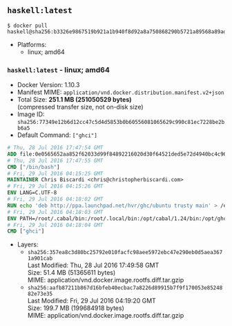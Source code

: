 ## `haskell:latest`

```console
$ docker pull haskell@sha256:b3326e9867519b921a1b940f8d92a8a750868290b5721a89568a89ad902bb7ad
```

-	Platforms:
	-	linux; amd64

### `haskell:latest` - linux; amd64

-	Docker Version: 1.10.3
-	Manifest MIME: `application/vnd.docker.distribution.manifest.v2+json`
-	Total Size: **251.1 MB (251050529 bytes)**  
	(compressed transfer size, not on-disk size)
-	Image ID: `sha256:77349e12b6d12cc47c5d4d5853b0b60556081065629c990c81ec7228be2bb6a5`
-	Default Command: `["ghci"]`

```dockerfile
# Thu, 28 Jul 2016 17:47:54 GMT
ADD file:0e0565652aa852f62033d99f84892216020d30f64521ded5e72d4940bc4c9697 in /
# Thu, 28 Jul 2016 17:47:55 GMT
CMD ["/bin/bash"]
# Fri, 29 Jul 2016 04:15:25 GMT
MAINTAINER Chris Biscardi <chris@christopherbiscardi.com>
# Fri, 29 Jul 2016 04:15:26 GMT
ENV LANG=C.UTF-8
# Fri, 29 Jul 2016 04:18:02 GMT
RUN echo 'deb http://ppa.launchpad.net/hvr/ghc/ubuntu trusty main' > /etc/apt/sources.list.d/ghc.list &&     echo 'deb http://download.fpcomplete.com/debian/jessie stable main'| tee /etc/apt/sources.list.d/fpco.list &&     apt-key adv --keyserver keyserver.ubuntu.com --recv-keys F6F88286 &&     apt-key adv --keyserver keyserver.ubuntu.com --recv-keys C5705533DA4F78D8664B5DC0575159689BEFB442 &&     apt-get update &&     apt-get install -y --no-install-recommends cabal-install-1.24 ghc-8.0.1 happy-1.19.5 alex-3.1.7             stack zlib1g-dev libtinfo-dev libsqlite3-0 libsqlite3-dev ca-certificates g++ git &&     rm -rf /var/lib/apt/lists/*
# Fri, 29 Jul 2016 04:18:03 GMT
ENV PATH=/root/.cabal/bin:/root/.local/bin:/opt/cabal/1.24/bin:/opt/ghc/8.0.1/bin:/opt/happy/1.19.5/bin:/opt/alex/3.1.7/bin:/usr/local/sbin:/usr/local/bin:/usr/sbin:/usr/bin:/sbin:/bin
# Fri, 29 Jul 2016 04:18:04 GMT
CMD ["ghci"]
```

-	Layers:
	-	`sha256:357ea8c3d80bc25792e010facfc98aee5972ebc47e290eb0d5aea3671a901cab`  
		Last Modified: Thu, 28 Jul 2016 17:49:58 GMT  
		Size: 51.4 MB (51365611 bytes)  
		MIME: application/vnd.docker.image.rootfs.diff.tar.gzip
	-	`sha256:aafb87211b867d16bfeb40ecbac7a8226d89915b7f9f170053e8524882e73e35`  
		Last Modified: Fri, 29 Jul 2016 04:19:20 GMT  
		Size: 199.7 MB (199684918 bytes)  
		MIME: application/vnd.docker.image.rootfs.diff.tar.gzip
